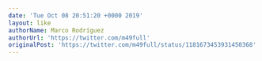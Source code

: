 ```yaml
---
date: 'Tue Oct 08 20:51:20 +0000 2019'
layout: like
authorName: Marco Rodríguez
authorUrl: 'https://twitter.com/m49full'
originalPost: 'https://twitter.com/m49full/status/1181673453931450368'
---
```

